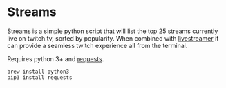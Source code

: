 # Streams

Streams is a simple python script that will list the top 25 streams currently live on twitch.tv, sorted by popularity. When combined with [livestreamer](https://livestreamer.readthedocs.org/en/latest/) it can provide a seamless twitch experience all from the terminal. 

Requires python 3+ and [requests](http://docs.python-requests.org/en/latest/).

```
brew install python3
pip3 install requests
```